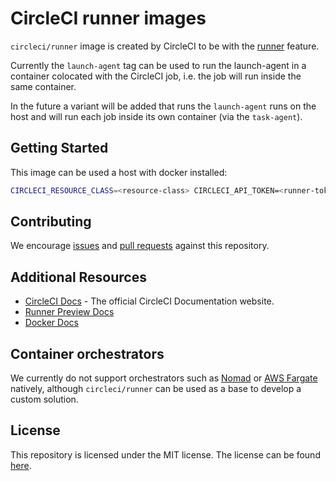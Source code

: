 # CircleCI runner images

`circleci/runner` image is created by CircleCI to be with the [runner][] feature.

Currently the `launch-agent` tag can be used to run the launch-agent in a container colocated with the CircleCI job, i.e. the job will run inside the same container.

In the future a variant will be added that runs the `launch-agent` runs on the host and will run each job inside its own container (via the `task-agent`).

## Getting Started

This image can be used a host with docker installed:

```bash
CIRCLECI_RESOURCE_CLASS=<resource-class> CIRCLECI_API_TOKEN=<runner-token> docker run --env CIRCLECI_API_TOKEN --env CIRCLECI_RESOURCE_CLASS --name <container-name> circleci/runner:launch-agent
```

## Contributing

We encourage [issues](https://github.com/CircleCI-Public/circleci-runner-docker/issues) and [pull requests](https://github.com/CircleCI-Public/circleci-runner-docker/pulls) against this repository.

## Additional Resources

- [CircleCI Docs](https://circleci.com/docs/) - The official CircleCI Documentation website.
- [Runner Preview Docs][runner]
- [Docker Docs](https://docs.docker.com/)

## Container orchestrators

We currently do not support orchestrators such as [Nomad][] or [AWS Fargate][] natively, although `circleci/runner` can be used as a base to develop a custom solution.

## License

This repository is licensed under the MIT license.
The license can be found [here](./LICENSE).

[runner]: https://github.com/CircleCI-Public/circleci-runner-docker/
[Nomad]: https://www.nomadproject.io/
[AWS Fargate]: https://aws.amazon.com/fargate

